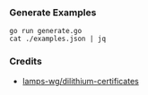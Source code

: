 
### Generate Examples

```
go run generate.go
cat ./examples.json | jq
```

### Credits

- [lamps-wg/dilithium-certificates](https://github.com/lamps-wg/dilithium-certificates/blob/main/examples/generate.go)